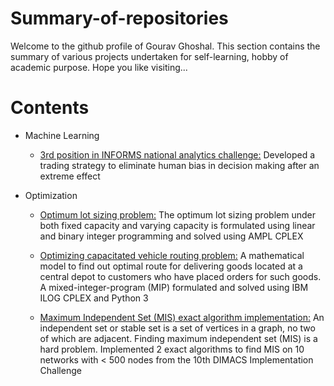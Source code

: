 # Summary-of-repositories
Welcome to the github profile of Gourav Ghoshal. This section contains the summary of various projects undertaken for self-learning, hobby of academic purpose. Hope you like visiting...
# Contents
- Machine Learning
  * [3rd position in INFORMS national analytics challenge:](https://www.ideaconnection.com/principal-orms-challenge/winners.php) Developed a trading strategy to eliminate human bias in decision making after an extreme effect

- Optimization
  * [Optimum lot sizing problem:](https://github.com/ghoshal7/LP-using-CPLEX) The optimum lot sizing problem under both fixed capacity and varying capacity is formulated using linear and binary integer programming and solved using AMPL CPLEX 
  
  * [Optimizing capacitated vehicle routing problem:](https://github.com/ghoshal7/Capacitated_Vehicle_Routing_Problem) A mathematical model to find out optimal route for delivering goods located at a central depot to customers who have placed orders for such goods. A mixed-integer-program (MIP) formulated and solved using IBM ILOG CPLEX and Python 3
  
  * [Maximum Independent Set (MIS) exact algorithm implementation:](https://github.com/ghoshal7/maximum_independent_set-MIS-) An independent set or stable set is a set of vertices in a graph, no two of which are adjacent. Finding maximum independent set (MIS) is a hard problem. Implemented 2 exact algorithms to find MIS on 10 networks with < 500 nodes from the 10th DIMACS Implementation Challenge 
  
